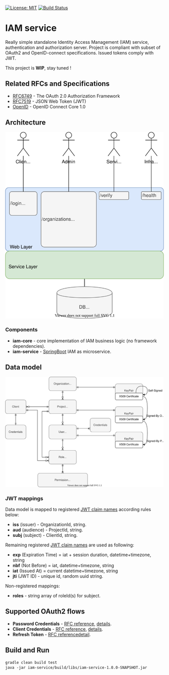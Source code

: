 [![License: MIT](https://img.shields.io/badge/License-MIT-yellow.svg)](https://opensource.org/licenses/MIT)
[![Build Status](https://travis-ci.org/jveverka/iam-service.svg?branch=master)](https://travis-ci.org/jveverka/iam-service)

# IAM service
Really simple standalone Identity Access Management (IAM) service, authentication and authorization server. Project is compliant with subset of OAuth2 and OpenID-connect specifications. Issued tokens comply with JWT.

This project is __WIP__, stay tuned !

## Related RFCs and Specifications
* [RFC6749](https://tools.ietf.org/html/rfc6749) - The OAuth 2.0 Authorization Framework
* [RFC7519](https://tools.ietf.org/html/rfc7519) - JSON Web Token (JWT)
* [OpenID](https://openid.net/specs/openid-connect-core-1_0.html) - OpenID Connect Core 1.0

## Architecture
![architecture](docs/IAM-service-architecture.svg)

### Components
* __iam-core__ - core implementation of IAM business logic (no framework dependencies).
* __iam-service__ - [SpringBoot](https://spring.io/projects/spring-boot) IAM as microservice. 

## Data model
![data-model](docs/IAM-data-model.svg)

### JWT mappings
Data model is mapped to registered [JWT claim names](https://tools.ietf.org/html/rfc7519#section-4) according rules below:
* __iss__ (issuer) - OrganizationId, string. 
* __aud__  (audience) - ProjectId, string.
* __subj__ (subject) - ClientId, string.

Remaining registered [JWT claim names](https://tools.ietf.org/html/rfc7519#section-4) are used as following:
* __exp__ (Expiration Time) = iat + session duration, datetime+timezone, string
* __nbf__ (Not Before) = iat, datetime+timezone, string
* __iat__ (Issued At) = current datetime+timezone, string
* __jti__ (JWT ID) - unique id, random uuid string.

Non-registered mappings:
* __roles__ - string array of roleId(s) for subject. 

## Supported OAuth2 flows
* __Password Credentials__ - [RFC reference](https://tools.ietf.org/html/rfc6749#section-1.3.3), [details](docs/oauth2/133_password-credentials-flow.md).
* __Client Credentials__ - [RFC reference](https://tools.ietf.org/html/rfc6749#section-1.3.4), [details](docs/oauth2/134_client-credentials-flow.md).
* __Refresh Token__ - [RFC reference](https://tools.ietf.org/html/rfc6749#section-1.5)[detail](docs/oauth2/15_refresh-token.md).

## Build and Run
```
gradle clean build test
java -jar iam-service/build/libs/iam-service-1.0.0-SNAPSHOT.jar
```


